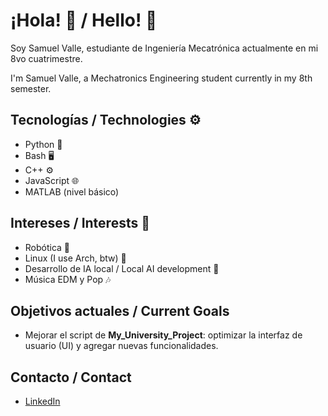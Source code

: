 # ¡Hola! 👋 / Hello! 👋
Soy Samuel Valle, estudiante de Ingeniería Mecatrónica actualmente en mi 8vo cuatrimestre.

I'm Samuel Valle, a Mechatronics Engineering student currently in my 8th semester.

## Tecnologías / Technologies ⚙️
- Python 🐍
- Bash 🖥️
- C++ ⚙️
- JavaScript 🌐
- MATLAB (nivel básico)

## Intereses / Interests 🎯
- Robótica 🤖
- Linux (I use Arch, btw) 🐧
- Desarrollo de IA local / Local AI development 🧠
- Música EDM y Pop 🎶

## Objetivos actuales / Current Goals
- Mejorar el script de **My_University_Project**: optimizar la interfaz de usuario (UI) y agregar nuevas funcionalidades.

## Contacto / Contact
- [LinkedIn](https://www.linkedin.com/in/samuel-valle-hernandez-63747530b/)
